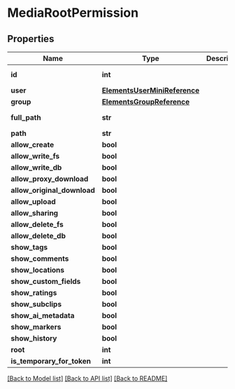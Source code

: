 # MediaRootPermission

## Properties

Name | Type | Description | Notes
------------ | ------------- | ------------- | -------------
**id** | **int** |  | [optional] [readonly] 
**user** | [**ElementsUserMiniReference**](ElementsUserMiniReference.md) |  | [optional] 
**group** | [**ElementsGroupReference**](ElementsGroupReference.md) |  | [optional] 
**full_path** | **str** |  | [optional] [readonly] 
**path** | **str** |  | [optional] 
**allow_create** | **bool** |  | [optional] 
**allow_write_fs** | **bool** |  | [optional] 
**allow_write_db** | **bool** |  | [optional] 
**allow_proxy_download** | **bool** |  | [optional] 
**allow_original_download** | **bool** |  | [optional] 
**allow_upload** | **bool** |  | [optional] 
**allow_sharing** | **bool** |  | [optional] 
**allow_delete_fs** | **bool** |  | [optional] 
**allow_delete_db** | **bool** |  | [optional] 
**show_tags** | **bool** |  | [optional] 
**show_comments** | **bool** |  | [optional] 
**show_locations** | **bool** |  | [optional] 
**show_custom_fields** | **bool** |  | [optional] 
**show_ratings** | **bool** |  | [optional] 
**show_subclips** | **bool** |  | [optional] 
**show_ai_metadata** | **bool** |  | [optional] 
**show_markers** | **bool** |  | [optional] 
**show_history** | **bool** |  | [optional] 
**root** | **int** |  | 
**is_temporary_for_token** | **int** |  | [optional] 

[[Back to Model list]](../#documentation-for-models) [[Back to API list]](../#documentation-for-api-endpoints) [[Back to README]](../)


